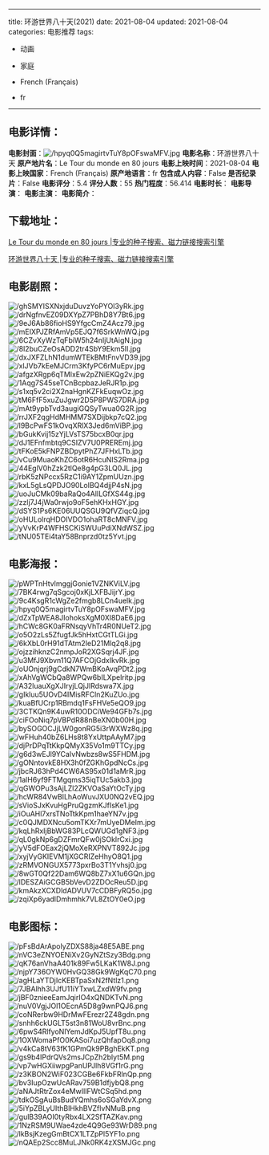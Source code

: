
---
title: 环游世界八十天(2021)
date: 2021-08-04
updated: 2021-08-04
categories: 电影推荐
tags:
- 动画
- 家庭

- French (Français)
- fr
---


> 

## **电影详情**：

**电影封面**：<img src="https://image.tmdb.org/t/p/w200/hpyq0Q5magirtvTuY8pOFswaMFV.jpg" alt="/hpyq0Q5magirtvTuY8pOFswaMFV.jpg" title="/hpyq0Q5magirtvTuY8pOFswaMFV.jpg">
**电影名称**：环游世界八十天
**原产地片名**：Le Tour du monde en 80 jours
**电影上映时间**：2021-08-04
**电影上映国家**：French (Français)
**原产地语言**：fr
**包含成人内容**：False
**是否纪录片**：False
**电影评分**：5.4
**评分人数**：55
**热门程度**：56.414
**电影时长**：
**电影导演**：
**电影主演**：
**电影简介**：

## **下载地址**：
[Le Tour du monde en 80 jours |专业的种子搜索、磁力链接搜索引擎](https://movie.amd794.com:2083/?search=Le%20Tour%20du%20monde%20en%2080%20jours&ordering=&mode=match_phrase&page_size=10&page=1)

[环游世界八十天 |专业的种子搜索、磁力链接搜索引擎](https://movie.amd794.com:2083/?search=%E7%8E%AF%E6%B8%B8%E4%B8%96%E7%95%8C%E5%85%AB%E5%8D%81%E5%A4%A9&ordering=&mode=match_phrase&page_size=10&page=1)
 

## **电影剧照**：
<img src="https://image.tmdb.org/t/p/original/ghSMYISXNxjduDuvzYoPYOI3yRk.jpg" alt="/ghSMYISXNxjduDuvzYoPYOI3yRk.jpg" title="/ghSMYISXNxjduDuvzYoPYOI3yRk.jpg"><img src="https://image.tmdb.org/t/p/original/drNgfnvEZ09DXYpZ7PBhD8Y7Bt6.jpg" alt="/drNgfnvEZ09DXYpZ7PBhD8Y7Bt6.jpg" title="/drNgfnvEZ09DXYpZ7PBhD8Y7Bt6.jpg"><img src="https://image.tmdb.org/t/p/original/9eJ6Ab86fioHS9YfgcCmZ4Acz79.jpg" alt="/9eJ6Ab86fioHS9YfgcCmZ4Acz79.jpg" title="/9eJ6Ab86fioHS9YfgcCmZ4Acz79.jpg"><img src="https://image.tmdb.org/t/p/original/mEIXPJZRfAmVp5EJQ7f6SrkWnWQ.jpg" alt="/mEIXPJZRfAmVp5EJQ7f6SrkWnWQ.jpg" title="/mEIXPJZRfAmVp5EJQ7f6SrkWnWQ.jpg"><img src="https://image.tmdb.org/t/p/original/6CZvXyWzTqFbiW5h24nIjUtAigN.jpg" alt="/6CZvXyWzTqFbiW5h24nIjUtAigN.jpg" title="/6CZvXyWzTqFbiW5h24nIjUtAigN.jpg"><img src="https://image.tmdb.org/t/p/original/8l2buCZeOsADD2tr4SbY9Ekm5II.jpg" alt="/8l2buCZeOsADD2tr4SbY9Ekm5II.jpg" title="/8l2buCZeOsADD2tr4SbY9Ekm5II.jpg"><img src="https://image.tmdb.org/t/p/original/dxJXFZLhN1dumWTEkBMtFnvVD39.jpg" alt="/dxJXFZLhN1dumWTEkBMtFnvVD39.jpg" title="/dxJXFZLhN1dumWTEkBMtFnvVD39.jpg"><img src="https://image.tmdb.org/t/p/original/xlJVb7kEeMJCrm3KfyPC6rMuEpv.jpg" alt="/xlJVb7kEeMJCrm3KfyPC6rMuEpv.jpg" title="/xlJVb7kEeMJCrm3KfyPC6rMuEpv.jpg"><img src="https://image.tmdb.org/t/p/original/afgzXRgp6qTMlxEw2pZNiEKQg2v.jpg" alt="/afgzXRgp6qTMlxEw2pZNiEKQg2v.jpg" title="/afgzXRgp6qTMlxEw2pZNiEKQg2v.jpg"><img src="https://image.tmdb.org/t/p/original/1Aqg7S45seTCnBcpbazJeRJR1p.jpg" alt="/1Aqg7S45seTCnBcpbazJeRJR1p.jpg" title="/1Aqg7S45seTCnBcpbazJeRJR1p.jpg"><img src="https://image.tmdb.org/t/p/original/s1xq5v2ci2X2naHgnKZFkEuqwOz.jpg" alt="/s1xq5v2ci2X2naHgnKZFkEuqwOz.jpg" title="/s1xq5v2ci2X2naHgnKZFkEuqwOz.jpg"><img src="https://image.tmdb.org/t/p/original/tM6FfF5xuZuJgwr2D5P8PWS7DRA.jpg" alt="/tM6FfF5xuZuJgwr2D5P8PWS7DRA.jpg" title="/tM6FfF5xuZuJgwr2D5P8PWS7DRA.jpg"><img src="https://image.tmdb.org/t/p/original/mAt9ypbTvd3augiGQSyTwua0G2R.jpg" alt="/mAt9ypbTvd3augiGQSyTwua0G2R.jpg" title="/mAt9ypbTvd3augiGQSyTwua0G2R.jpg"><img src="https://image.tmdb.org/t/p/original/rrJXF2qgHdMHMM7SXDijbkp7cQ2.jpg" alt="/rrJXF2qgHdMHMM7SXDijbkp7cQ2.jpg" title="/rrJXF2qgHdMHMM7SXDijbkp7cQ2.jpg"><img src="https://image.tmdb.org/t/p/original/l9BcPwFS1kOvqXRlX3Jed6mViBP.jpg" alt="/l9BcPwFS1kOvqXRlX3Jed6mViBP.jpg" title="/l9BcPwFS1kOvqXRlX3Jed6mViBP.jpg"><img src="https://image.tmdb.org/t/p/original/bGukKvij15zYjLVsTS75bcxB0qr.jpg" alt="/bGukKvij15zYjLVsTS75bcxB0qr.jpg" title="/bGukKvij15zYjLVsTS75bcxB0qr.jpg"><img src="https://image.tmdb.org/t/p/original/dJ1EFnfmbtq9CSIZV7U0PREREmj.jpg" alt="/dJ1EFnfmbtq9CSIZV7U0PREREmj.jpg" title="/dJ1EFnfmbtq9CSIZV7U0PREREmj.jpg"><img src="https://image.tmdb.org/t/p/original/tFKoE5kFNPZBDpytPhZ7JFHxLTb.jpg" alt="/tFKoE5kFNPZBDpytPhZ7JFHxLTb.jpg" title="/tFKoE5kFNPZBDpytPhZ7JFHxLTb.jpg"><img src="https://image.tmdb.org/t/p/original/vCu9MuaoKhZC6otR6HcuNIS2Rma.jpg" alt="/vCu9MuaoKhZC6otR6HcuNIS2Rma.jpg" title="/vCu9MuaoKhZC6otR6HcuNIS2Rma.jpg"><img src="https://image.tmdb.org/t/p/original/44EglV0hZzk2tlQe8g4pG3LQ0JL.jpg" alt="/44EglV0hZzk2tlQe8g4pG3LQ0JL.jpg" title="/44EglV0hZzk2tlQe8g4pG3LQ0JL.jpg"><img src="https://image.tmdb.org/t/p/original/rbK5zNPccx5RzC1i9AY1ZpmUUzn.jpg" alt="/rbK5zNPccx5RzC1i9AY1ZpmUUzn.jpg" title="/rbK5zNPccx5RzC1i9AY1ZpmUUzn.jpg"><img src="https://image.tmdb.org/t/p/original/kxL5gLsQPDJO90LolBQ4djjP4sN.jpg" alt="/kxL5gLsQPDJO90LolBQ4djjP4sN.jpg" title="/kxL5gLsQPDJO90LolBQ4djjP4sN.jpg"><img src="https://image.tmdb.org/t/p/original/uoJuCMk09baRaQo4AlILGfXS44g.jpg" alt="/uoJuCMk09baRaQo4AlILGfXS44g.jpg" title="/uoJuCMk09baRaQo4AlILGfXS44g.jpg"><img src="https://image.tmdb.org/t/p/original/zzlj7J4jWa0rwjo9oF5ehKHxHGY.jpg" alt="/zzlj7J4jWa0rwjo9oF5ehKHxHGY.jpg" title="/zzlj7J4jWa0rwjo9oF5ehKHxHGY.jpg"><img src="https://image.tmdb.org/t/p/original/dSYS1Ps6KE06UUQSGU9QfVZiqcQ.jpg" alt="/dSYS1Ps6KE06UUQSGU9QfVZiqcQ.jpg" title="/dSYS1Ps6KE06UUQSGU9QfVZiqcQ.jpg"><img src="https://image.tmdb.org/t/p/original/oHULolrqHDOIVDO1ohaRT8cMNFV.jpg" alt="/oHULolrqHDOIVDO1ohaRT8cMNFV.jpg" title="/oHULolrqHDOIVDO1ohaRT8cMNFV.jpg"><img src="https://image.tmdb.org/t/p/original/yVvKrP4WFHSCKiSWUuPdiXNdWSZ.jpg" alt="/yVvKrP4WFHSCKiSWUuPdiXNdWSZ.jpg" title="/yVvKrP4WFHSCKiSWUuPdiXNdWSZ.jpg"><img src="https://image.tmdb.org/t/p/original/tNU05TEi4taY58Bnprzd0tz5Yvt.jpg" alt="/tNU05TEi4taY58Bnprzd0tz5Yvt.jpg" title="/tNU05TEi4taY58Bnprzd0tz5Yvt.jpg">

## **电影海报**：
<img src="https://image.tmdb.org/t/p/original/pWPTnHtvlmggjGonie1VZNKViLV.jpg" alt="/pWPTnHtvlmggjGonie1VZNKViLV.jpg" title="/pWPTnHtvlmggjGonie1VZNKViLV.jpg"><img src="https://image.tmdb.org/t/p/original/7BK4rwg7qSgcoj0xKjLXFBJijrY.jpg" alt="/7BK4rwg7qSgcoj0xKjLXFBJijrY.jpg" title="/7BK4rwg7qSgcoj0xKjLXFBJijrY.jpg"><img src="https://image.tmdb.org/t/p/original/9c4KsgR1cWgZe2fmgb8LCn4uelk.jpg" alt="/9c4KsgR1cWgZe2fmgb8LCn4uelk.jpg" title="/9c4KsgR1cWgZe2fmgb8LCn4uelk.jpg"><img src="https://image.tmdb.org/t/p/original/hpyq0Q5magirtvTuY8pOFswaMFV.jpg" alt="/hpyq0Q5magirtvTuY8pOFswaMFV.jpg" title="/hpyq0Q5magirtvTuY8pOFswaMFV.jpg"><img src="https://image.tmdb.org/t/p/original/dZxTpWEA8JIohoksXgM0Xl8DaE6.jpg" alt="/dZxTpWEA8JIohoksXgM0Xl8DaE6.jpg" title="/dZxTpWEA8JIohoksXgM0Xl8DaE6.jpg"><img src="https://image.tmdb.org/t/p/original/hCWc8GK0aFRNsqyVhTr4R0NUeT2.jpg" alt="/hCWc8GK0aFRNsqyVhTr4R0NUeT2.jpg" title="/hCWc8GK0aFRNsqyVhTr4R0NUeT2.jpg"><img src="https://image.tmdb.org/t/p/original/o5O2zLs5ZfugfJk5hHxtCGtTLGi.jpg" alt="/o5O2zLs5ZfugfJk5hHxtCGtTLGi.jpg" title="/o5O2zLs5ZfugfJk5hHxtCGtTLGi.jpg"><img src="https://image.tmdb.org/t/p/original/6kXbL0rH91dTAtm2IeD21Mlq2q8.jpg" alt="/6kXbL0rH91dTAtm2IeD21Mlq2q8.jpg" title="/6kXbL0rH91dTAtm2IeD21Mlq2q8.jpg"><img src="https://image.tmdb.org/t/p/original/ojzzihknzC2nmpJoR2XGSqrj4JF.jpg" alt="/ojzzihknzC2nmpJoR2XGSqrj4JF.jpg" title="/ojzzihknzC2nmpJoR2XGSqrj4JF.jpg"><img src="https://image.tmdb.org/t/p/original/u3MfJ9Xbvn11Q7AFCOjGdxIkvRk.jpg" alt="/u3MfJ9Xbvn11Q7AFCOjGdxIkvRk.jpg" title="/u3MfJ9Xbvn11Q7AFCOjGdxIkvRk.jpg"><img src="https://image.tmdb.org/t/p/original/oUOnjqrj9gCdkN7WmBKoAvqPDt2.jpg" alt="/oUOnjqrj9gCdkN7WmBKoAvqPDt2.jpg" title="/oUOnjqrj9gCdkN7WmBKoAvqPDt2.jpg"><img src="https://image.tmdb.org/t/p/original/xAhVgWCbQa8WPQw6bILXpelritp.jpg" alt="/xAhVgWCbQa8WPQw6bILXpelritp.jpg" title="/xAhVgWCbQa8WPQw6bILXpelritp.jpg"><img src="https://image.tmdb.org/t/p/original/A32luauXgXJIryjLQjJlRdswa7X.jpg" alt="/A32luauXgXJIryjLQjJlRdswa7X.jpg" title="/A32luauXgXJIryjLQjJlRdswa7X.jpg"><img src="https://image.tmdb.org/t/p/original/gIkluu5UOvD4IMisRFCln2KuZUo.jpg" alt="/gIkluu5UOvD4IMisRFCln2KuZUo.jpg" title="/gIkluu5UOvD4IMisRFCln2KuZUo.jpg"><img src="https://image.tmdb.org/t/p/original/kuaBfUCrp1RBmdq1FsFHVe5eQO9.jpg" alt="/kuaBfUCrp1RBmdq1FsFHVe5eQO9.jpg" title="/kuaBfUCrp1RBmdq1FsFHVe5eQO9.jpg"><img src="https://image.tmdb.org/t/p/original/3CTKQn9K4uwR10ODCiWe94GFb7s.jpg" alt="/3CTKQn9K4uwR10ODCiWe94GFb7s.jpg" title="/3CTKQn9K4uwR10ODCiWe94GFb7s.jpg"><img src="https://image.tmdb.org/t/p/original/ciFOoNiq7pVBPdR88nBeXN0b00H.jpg" alt="/ciFOoNiq7pVBPdR88nBeXN0b00H.jpg" title="/ciFOoNiq7pVBPdR88nBeXN0b00H.jpg"><img src="https://image.tmdb.org/t/p/original/bySOGOCJjLW0gonRG5i3rWXWz8q.jpg" alt="/bySOGOCJjLW0gonRG5i3rWXWz8q.jpg" title="/bySOGOCJjLW0gonRG5i3rWXWz8q.jpg"><img src="https://image.tmdb.org/t/p/original/wFHuh40bZ6LHs8t8YxUttpAAyM7.jpg" alt="/wFHuh40bZ6LHs8t8YxUttpAAyM7.jpg" title="/wFHuh40bZ6LHs8t8YxUttpAAyM7.jpg"><img src="https://image.tmdb.org/t/p/original/djPrDPqTtKkpQMyX35Vo1m9TTCy.jpg" alt="/djPrDPqTtKkpQMyX35Vo1m9TTCy.jpg" title="/djPrDPqTtKkpQMyX35Vo1m9TTCy.jpg"><img src="https://image.tmdb.org/t/p/original/g6d3wEJl9YCaIvNwbzs8wS5FHDM.jpg" alt="/g6d3wEJl9YCaIvNwbzs8wS5FHDM.jpg" title="/g6d3wEJl9YCaIvNwbzs8wS5FHDM.jpg"><img src="https://image.tmdb.org/t/p/original/gONntovkE8HX3h0fZGKhGpdNcCs.jpg" alt="/gONntovkE8HX3h0fZGKhGpdNcCs.jpg" title="/gONntovkE8HX3h0fZGKhGpdNcCs.jpg"><img src="https://image.tmdb.org/t/p/original/jbcRJ63hPd4CW6AS95x01d1aMrR.jpg" alt="/jbcRJ63hPd4CW6AS95x01d1aMrR.jpg" title="/jbcRJ63hPd4CW6AS95x01d1aMrR.jpg"><img src="https://image.tmdb.org/t/p/original/1alH6yf9FTMgqms35iqTUc5akb3.jpg" alt="/1alH6yf9FTMgqms35iqTUc5akb3.jpg" title="/1alH6yf9FTMgqms35iqTUc5akb3.jpg"><img src="https://image.tmdb.org/t/p/original/qGWOPu3sAjLZl2ZKVOaSaYtOcTy.jpg" alt="/qGWOPu3sAjLZl2ZKVOaSaYtOcTy.jpg" title="/qGWOPu3sAjLZl2ZKVOaSaYtOcTy.jpg"><img src="https://image.tmdb.org/t/p/original/hcWR84VwBILhAoWuvJXU0NQ2vEQ.jpg" alt="/hcWR84VwBILhAoWuvJXU0NQ2vEQ.jpg" title="/hcWR84VwBILhAoWuvJXU0NQ2vEQ.jpg"><img src="https://image.tmdb.org/t/p/original/sVioSJxKvuHgPruQgzmKJfIsKe1.jpg" alt="/sVioSJxKvuHgPruQgzmKJfIsKe1.jpg" title="/sVioSJxKvuHgPruQgzmKJfIsKe1.jpg"><img src="https://image.tmdb.org/t/p/original/iOuAHl7xrsTNoTtkKpm1haeYN7v.jpg" alt="/iOuAHl7xrsTNoTtkKpm1haeYN7v.jpg" title="/iOuAHl7xrsTNoTtkKpm1haeYN7v.jpg"><img src="https://image.tmdb.org/t/p/original/c0QJMDXNcu5omTKXr7mUyeDMeIm.jpg" alt="/c0QJMDXNcu5omTKXr7mUyeDMeIm.jpg" title="/c0QJMDXNcu5omTKXr7mUyeDMeIm.jpg"><img src="https://image.tmdb.org/t/p/original/kqLhRxIjBbWG83PLcQWUGd1gNF3.jpg" alt="/kqLhRxIjBbWG83PLcQWUGd1gNF3.jpg" title="/kqLhRxIjBbWG83PLcQWUGd1gNF3.jpg"><img src="https://image.tmdb.org/t/p/original/qL0gkNp6gDZFmrQFw0jSOkIrCxi.jpg" alt="/qL0gkNp6gDZFmrQFw0jSOkIrCxi.jpg" title="/qL0gkNp6gDZFmrQFw0jSOkIrCxi.jpg"><img src="https://image.tmdb.org/t/p/original/yV5dFOEax2jQMoXeRXPNVT892Jc.jpg" alt="/yV5dFOEax2jQMoXeRXPNVT892Jc.jpg" title="/yV5dFOEax2jQMoXeRXPNVT892Jc.jpg"><img src="https://image.tmdb.org/t/p/original/xyjVyGKIEVM1jXGCRIZeHhyO8Q1.jpg" alt="/xyjVyGKIEVM1jXGCRIZeHhyO8Q1.jpg" title="/xyjVyGKIEVM1jXGCRIZeHhyO8Q1.jpg"><img src="https://image.tmdb.org/t/p/original/zRMVONGUX5773pxrBo3T1Yvhsj0.jpg" alt="/zRMVONGUX5773pxrBo3T1Yvhsj0.jpg" title="/zRMVONGUX5773pxrBo3T1Yvhsj0.jpg"><img src="https://image.tmdb.org/t/p/original/8wGT0Qf22Dam6WQ8bZ7xX1u6GQn.jpg" alt="/8wGT0Qf22Dam6WQ8bZ7xX1u6GQn.jpg" title="/8wGT0Qf22Dam6WQ8bZ7xX1u6GQn.jpg"><img src="https://image.tmdb.org/t/p/original/lDESZAiGCGB5bVevD2ZDOcReu5D.jpg" alt="/lDESZAiGCGB5bVevD2ZDOcReu5D.jpg" title="/lDESZAiGCGB5bVevD2ZDOcReu5D.jpg"><img src="https://image.tmdb.org/t/p/original/kmAkzXCXDldADVUV7cCDBFyRQ5o.jpg" alt="/kmAkzXCXDldADVUV7cCDBFyRQ5o.jpg" title="/kmAkzXCXDldADVUV7cCDBFyRQ5o.jpg"><img src="https://image.tmdb.org/t/p/original/zqiXp6yadIDmhmhk7VL8ZtOY0eO.jpg" alt="/zqiXp6yadIDmhmhk7VL8ZtOY0eO.jpg" title="/zqiXp6yadIDmhmhk7VL8ZtOY0eO.jpg">

## **电影图标**：
<img src="https://image.tmdb.org/t/p/original/pFsBdArApolyZDXS88ja48E5ABE.png" alt="/pFsBdArApolyZDXS88ja48E5ABE.png" title="/pFsBdArApolyZDXS88ja48E5ABE.png"><img src="https://image.tmdb.org/t/p/original/nVC3eZNYOENiXv2GyNZtSzy3Bdg.png" alt="/nVC3eZNYOENiXv2GyNZtSzy3Bdg.png" title="/nVC3eZNYOENiXv2GyNZtSzy3Bdg.png"><img src="https://image.tmdb.org/t/p/original/qK76anVhaA401k89Fw5LKaK1W8J.png" alt="/qK76anVhaA401k89Fw5LKaK1W8J.png" title="/qK76anVhaA401k89Fw5LKaK1W8J.png"><img src="https://image.tmdb.org/t/p/original/njpY736OYW0HvGQ38Gk9WgKqC70.png" alt="/njpY736OYW0HvGQ38Gk9WgKqC70.png" title="/njpY736OYW0HvGQ38Gk9WgKqC70.png"><img src="https://image.tmdb.org/t/p/original/agHLaYTDjIcKEBTpaSxN2fNtlz1.png" alt="/agHLaYTDjIcKEBTpaSxN2fNtlz1.png" title="/agHLaYTDjIcKEBTpaSxN2fNtlz1.png"><img src="https://image.tmdb.org/t/p/original/7JBAlhh3UJfU11iYTxwLZxdW9fv.png" alt="/7JBAlhh3UJfU11iYTxwLZxdW9fv.png" title="/7JBAlhh3UJfU11iYTxwLZxdW9fv.png"><img src="https://image.tmdb.org/t/p/original/jBF0znieeEamJqirIO4xQNDKTvN.png" alt="/jBF0znieeEamJqirIO4xQNDKTvN.png" title="/jBF0znieeEamJqirIO4xQNDKTvN.png"><img src="https://image.tmdb.org/t/p/original/nuV0VgjJOl1OEcnA5D8g9wnPQJ6.png" alt="/nuV0VgjJOl1OEcnA5D8g9wnPQJ6.png" title="/nuV0VgjJOl1OEcnA5D8g9wnPQJ6.png"><img src="https://image.tmdb.org/t/p/original/coNRerbw9HDrMwFErezr2Z48gdn.png" alt="/coNRerbw9HDrMwFErezr2Z48gdn.png" title="/coNRerbw9HDrMwFErezr2Z48gdn.png"><img src="https://image.tmdb.org/t/p/original/snhh6ckUGLT5st3n81WoU8vrBnc.png" alt="/snhh6ckUGLT5st3n81WoU8vrBnc.png" title="/snhh6ckUGLT5st3n81WoU8vrBnc.png"><img src="https://image.tmdb.org/t/p/original/6pwS4RlfyoNlYemJdKpJ5UpfT8u.png" alt="/6pwS4RlfyoNlYemJdKpJ5UpfT8u.png" title="/6pwS4RlfyoNlYemJdKpJ5UpfT8u.png"><img src="https://image.tmdb.org/t/p/original/1OXWomaPfO0KASoi7uzQhfapOq8.png" alt="/1OXWomaPfO0KASoi7uzQhfapOq8.png" title="/1OXWomaPfO0KASoi7uzQhfapOq8.png"><img src="https://image.tmdb.org/t/p/original/v4kCa8tV63fK1GPmQk9PBghEkKT.png" alt="/v4kCa8tV63fK1GPmQk9PBghEkKT.png" title="/v4kCa8tV63fK1GPmQk9PBghEkKT.png"><img src="https://image.tmdb.org/t/p/original/gs9b4IPdrQVs2msJCpZh2blyt5M.png" alt="/gs9b4IPdrQVs2msJCpZh2blyt5M.png" title="/gs9b4IPdrQVs2msJCpZh2blyt5M.png"><img src="https://image.tmdb.org/t/p/original/vp7wHGXiiwpgPanUPJlh8VGf1rG.png" alt="/vp7wHGXiiwpgPanUPJlh8VGf1rG.png" title="/vp7wHGXiiwpgPanUPJlh8VGf1rG.png"><img src="https://image.tmdb.org/t/p/original/z3KBON2WiF023CGBe6FkbFRlnQp.png" alt="/z3KBON2WiF023CGBe6FkbFRlnQp.png" title="/z3KBON2WiF023CGBe6FkbFRlnQp.png"><img src="https://image.tmdb.org/t/p/original/bv3IupOzwUcARav759B1dfjybQ8.png" alt="/bv3IupOzwUcARav759B1dfjybQ8.png" title="/bv3IupOzwUcARav759B1dfjybQ8.png"><img src="https://image.tmdb.org/t/p/original/aNAJtRtrZox4eMwIlIFWtCSq5hd.png" alt="/aNAJtRtrZox4eMwIlIFWtCSq5hd.png" title="/aNAJtRtrZox4eMwIlIFWtCSq5hd.png"><img src="https://image.tmdb.org/t/p/original/tdkOSgAuBsBudYQmhs6oSGaYdvX.png" alt="/tdkOSgAuBsBudYQmhs6oSGaYdvX.png" title="/tdkOSgAuBsBudYQmhs6oSGaYdvX.png"><img src="https://image.tmdb.org/t/p/original/5iYpZBLyUIthBlHkhBVZflvNMuB.png" alt="/5iYpZBLyUIthBlHkhBVZflvNMuB.png" title="/5iYpZBLyUIthBlHkhBVZflvNMuB.png"><img src="https://image.tmdb.org/t/p/original/gulB39AOI0tyRbx4LX2SfTAZKav.png" alt="/gulB39AOI0tyRbx4LX2SfTAZKav.png" title="/gulB39AOI0tyRbx4LX2SfTAZKav.png"><img src="https://image.tmdb.org/t/p/original/1NzRSM9UWae4zde4Q9Ge93WrD89.png" alt="/1NzRSM9UWae4zde4Q9Ge93WrD89.png" title="/1NzRSM9UWae4zde4Q9Ge93WrD89.png"><img src="https://image.tmdb.org/t/p/original/lkBsjKzegGmBtCX1LTZpPl5YF1o.png" alt="/lkBsjKzegGmBtCX1LTZpPl5YF1o.png" title="/lkBsjKzegGmBtCX1LTZpPl5YF1o.png"><img src="https://image.tmdb.org/t/p/original/nQAEp2Scc8MuLJNk0RK4zXSMJGc.png" alt="/nQAEp2Scc8MuLJNk0RK4zXSMJGc.png" title="/nQAEp2Scc8MuLJNk0RK4zXSMJGc.png">
